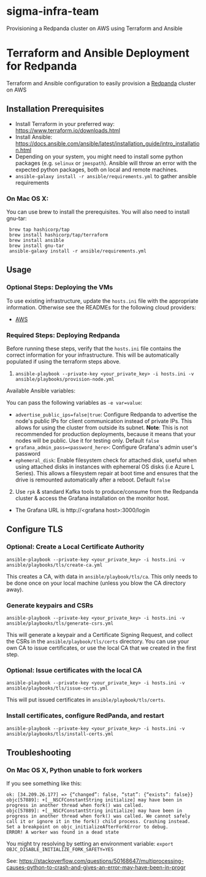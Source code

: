 # sigma-infra-team
Provisioning a Redpanda cluster on AWS using Terraform and Ansible 
# Terraform and Ansible Deployment for Redpanda

Terraform and Ansible configuration to easily provision a [Redpanda](https://vectorized.io) cluster on AWS

## Installation Prerequisites

* Install Terraform in your preferred way: https://www.terraform.io/downloads.html
* Install Ansible: https://docs.ansible.com/ansible/latest/installation_guide/intro_installation.html
* Depending on your system, you might need to install some python packages (e.g. `selinux` or `jmespath`). Ansible will throw an error with the expected python packages, both on local and remote machines.
* `ansible-galaxy install -r ansible/requirements.yml` to gather ansible requirements

### On Mac OS X:
You can use brew to install the prerequisites. You will also need to install gnu-tar:
```
 brew tap hashicorp/tap
 brew install hashicorp/tap/terraform
 brew install ansible
 brew install gnu-tar
 ansible-galaxy install -r ansible/requirements.yml
```

## Usage

### Optional Steps: Deploying the VMs

To use existing infrastructure, update the `hosts.ini` file with the appropriate information. Otherwise see the READMEs for the following cloud providers:

* [AWS](aws/readme.md)

### Required Steps: Deploying Redpanda

Before running these steps, verify that the `hosts.ini` file contains the correct information for your infrastructure. This will be automatically populated if using the terraform steps above.

1. `ansible-playbook --private-key <your_private_key> -i hosts.ini -v ansible/playbooks/provision-node.yml`

Available Ansible variables:

You can pass the following variables as `-e var=value`:
* `advertise_public_ips=false|true`: Configure Redpanda to advertise the node's public IPs for client communication instead of private IPs. This allows for using the cluster from outside its subnet. **Note**: This is not recommended for production deployments, because it means that your nodes will be public. Use it for testing only. Default `false`
* `grafana_admin_pass=<password_here>`: Configure Grafana's admin user's password
* `ephemeral_disk`: Enable filesystem check for attached disk, useful when using attached disks in instances with ephemeral OS disks (i.e Azure L Series). This allows a filesystem repair at boot time and ensures that the drive is remounted automatically after a reboot. Default `false` 

2. Use `rpk` & standard Kafka tools to produce/consume from the Redpanda cluster & access the Grafana installation on the monitor host.
* The Grafana URL is http://&lt;grafana host&gt;:3000/login

## Configure TLS

### Optional: Create a Local Certificate Authority

`ansible-playbook --private-key <your_private_key> -i hosts.ini -v ansible/playbooks/tls/create-ca.yml`

This creates a CA, with data in `ansible/playbook/tls/ca`. This only needs to be done once on your local machine (unless you blow the CA directory away).

### Generate keypairs and CSRs

`ansible-playbook --private-key <your_private_key> -i hosts.ini -v ansible/playbooks/tls/generate-csrs.yml`

This will generate a keypair and a Certificate Signing Request, and collect the CSRs in the `ansible/playbook/tls/certs` directory. You can use your own CA to issue certificates, or use the local CA that we created in the first step.

### Optional: Issue certificates with the local CA

`ansible-playbook --private-key <your_private_key> -i hosts.ini -v ansible/playbooks/tls/issue-certs.yml`

This will put issued certificates in `ansible/playbook/tls/certs`.

### Install certificates, configure RedPanda, and restart

`ansible-playbook --private-key <your_private_key> -i hosts.ini -v ansible/playbooks/tls/install-certs.yml`

## Troubleshooting

### On Mac OS X, Python unable to fork workers

If you see something like this:
```
ok: [34.209.26.177] => {“changed”: false, “stat”: {“exists”: false}}
objc[57889]: +[__NSCFConstantString initialize] may have been in progress in another thread when fork() was called.
objc[57889]: +[__NSCFConstantString initialize] may have been in progress in another thread when fork() was called. We cannot safely call it or ignore it in the fork() child process. Crashing instead. Set a breakpoint on objc_initializeAfterForkError to debug.
ERROR! A worker was found in a dead state
```

You might try resolving by setting an environment variable:
`export OBJC_DISABLE_INITIALIZE_FORK_SAFETY=YES`

See: https://stackoverflow.com/questions/50168647/multiprocessing-causes-python-to-crash-and-gives-an-error-may-have-been-in-progr


